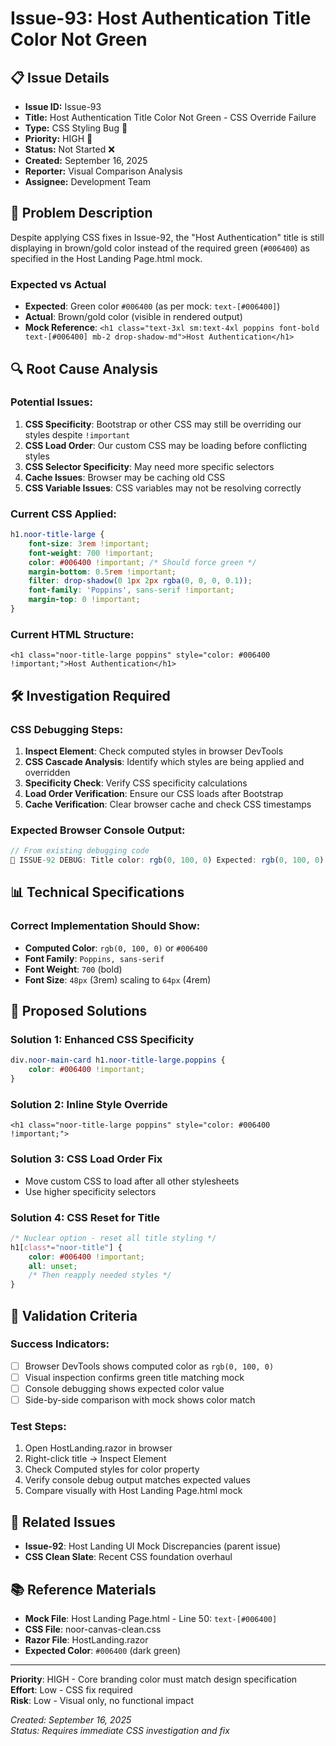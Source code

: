 # Issue-93: Host Authentication Title Color Not Green

## 📋 **Issue Details**
- **Issue ID:** Issue-93
- **Title:** Host Authentication Title Color Not Green - CSS Override Failure
- **Type:** CSS Styling Bug 🎨
- **Priority:** HIGH 🔴
- **Status:** Not Started ❌
- **Created:** September 16, 2025
- **Reporter:** Visual Comparison Analysis
- **Assignee:** Development Team

## 🎯 **Problem Description**

Despite applying CSS fixes in Issue-92, the "Host Authentication" title is still displaying in brown/gold color instead of the required green (`#006400`) as specified in the Host Landing Page.html mock.

### **Expected vs Actual**
- **Expected**: Green color `#006400` (as per mock: `text-[#006400]`)
- **Actual**: Brown/gold color (visible in rendered output)
- **Mock Reference**: `<h1 class="text-3xl sm:text-4xl poppins font-bold text-[#006400] mb-2 drop-shadow-md">Host Authentication</h1>`

## 🔍 **Root Cause Analysis**

### **Potential Issues**:
1. **CSS Specificity**: Bootstrap or other CSS may still be overriding our styles despite `!important`
2. **CSS Load Order**: Our custom CSS may be loading before conflicting styles
3. **CSS Selector Specificity**: May need more specific selectors
4. **Cache Issues**: Browser may be caching old CSS
5. **CSS Variable Issues**: CSS variables may not be resolving correctly

### **Current CSS Applied**:
```css
h1.noor-title-large {
    font-size: 3rem !important;
    font-weight: 700 !important;
    color: #006400 !important; /* Should force green */
    margin-bottom: 0.5rem !important;
    filter: drop-shadow(0 1px 2px rgba(0, 0, 0, 0.1));
    font-family: 'Poppins', sans-serif !important;
    margin-top: 0 !important;
}
```

### **Current HTML Structure**:
```razor
<h1 class="noor-title-large poppins" style="color: #006400 !important;">Host Authentication</h1>
```

## 🛠️ **Investigation Required**

### **CSS Debugging Steps**:
1. **Inspect Element**: Check computed styles in browser DevTools
2. **CSS Cascade Analysis**: Identify which styles are being applied and overridden
3. **Specificity Check**: Verify CSS specificity calculations
4. **Load Order Verification**: Ensure our CSS loads after Bootstrap
5. **Cache Verification**: Clear browser cache and check CSS timestamps

### **Expected Browser Console Output**:
```javascript
// From existing debugging code
🎯 ISSUE-92 DEBUG: Title color: rgb(0, 100, 0) Expected: rgb(0, 100, 0)
```

## 📊 **Technical Specifications**

### **Correct Implementation Should Show**:
- **Computed Color**: `rgb(0, 100, 0)` or `#006400`
- **Font Family**: `Poppins, sans-serif`
- **Font Weight**: `700` (bold)
- **Font Size**: `48px` (3rem) scaling to `64px` (4rem)

## 🔧 **Proposed Solutions**

### **Solution 1: Enhanced CSS Specificity**
```css
div.noor-main-card h1.noor-title-large.poppins {
    color: #006400 !important;
}
```

### **Solution 2: Inline Style Override**
```razor
<h1 class="noor-title-large poppins" style="color: #006400 !important;">
```

### **Solution 3: CSS Load Order Fix**
- Move custom CSS to load after all other stylesheets
- Use higher specificity selectors

### **Solution 4: CSS Reset for Title**
```css
/* Nuclear option - reset all title styling */
h1[class*="noor-title"] {
    color: #006400 !important;
    all: unset;
    /* Then reapply needed styles */
}
```

## 📝 **Validation Criteria**

### **Success Indicators**:
- [ ] Browser DevTools shows computed color as `rgb(0, 100, 0)`
- [ ] Visual inspection confirms green title matching mock
- [ ] Console debugging shows expected color value
- [ ] Side-by-side comparison with mock shows color match

### **Test Steps**:
1. Open HostLanding.razor in browser
2. Right-click title → Inspect Element
3. Check Computed styles for color property
4. Verify console debug output matches expected values
5. Compare visually with Host Landing Page.html mock

## 🔗 **Related Issues**
- **Issue-92**: Host Landing UI Mock Discrepancies (parent issue)
- **CSS Clean Slate**: Recent CSS foundation overhaul

## 📚 **Reference Materials**
- **Mock File**: Host Landing Page.html - Line 50: `text-[#006400]`
- **CSS File**: noor-canvas-clean.css
- **Razor File**: HostLanding.razor
- **Expected Color**: `#006400` (dark green)

---

**Priority**: HIGH - Core branding color must match design specification  
**Effort**: Low - CSS fix required  
**Risk**: Low - Visual only, no functional impact  

*Created: September 16, 2025*  
*Status: Requires immediate CSS investigation and fix*